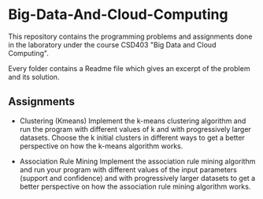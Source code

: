 # Big-Data-And-Cloud-Computing

This repository contains the programming problems and assignments done in the laboratory under the course CSD403 "Big Data and Cloud Computing".

Every folder contains a Readme file which gives an excerpt of the problem and its solution.

## Assignments

- Clustering (Kmeans)
Implement the k-means clustering algorithm and run the program with different values of k and with progressively larger datasets. Choose the k initial clusters in different ways to get a better perspective on how the k-means algorithm works.

- Association Rule Mining 
Implement the association rule mining algorithm and run your program with different values of the input parameters (support and confidence) and with progressively larger datasets to get a better perspective on how the association rule mining algorithm works.



